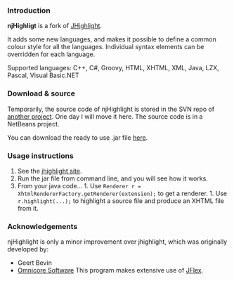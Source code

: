 ### Introduction ###

**njHighligt** is a fork of [JHighlight](https://jhighlight.dev.java.net/).

It adds some new languages, and makes it possible to define a common colour style for all the languages. Individual syntax elements can be overridden for each language.

Supported languages: C++, C#, Groovy, HTML, XHTML, XML, Java, LZX, Pascal, Visual Basic.NET

### Download & source ###

Temporarily, the source code of njHighlight is stored in the SVN repo of [another project](http://code.google.com/p/njcms/source/browse/#svn/trunk/JHighlight). One day I will move it here. The source code is in a NetBeans project.

You can download the ready to use .jar file [here](http://njhighlight.googlecode.com/files/njHighlight-2010-02-24.zip).

### Usage instructions ###

  1. See the [jhighlight site](https://jhighlight.dev.java.net/).
  1. Run the jar file from command line, and you will see how it works.
  1. From your java code...
    1. Use `Renderer r = XhtmlRendererFactory.getRenderer(extension);` to get a renderer.
    1. Use ` r.highlight(...); ` to highlight a source file and produce an XHTML file from it.

### Acknowledgements ###

njHighlight is only a minor improvement over jhighlight, which was originally developed by:
  * Geert Bevin
  * [Omnicore Software](http://www.omnicore.com/)
This program makes extensive use of [JFlex](http://jflex.de/).